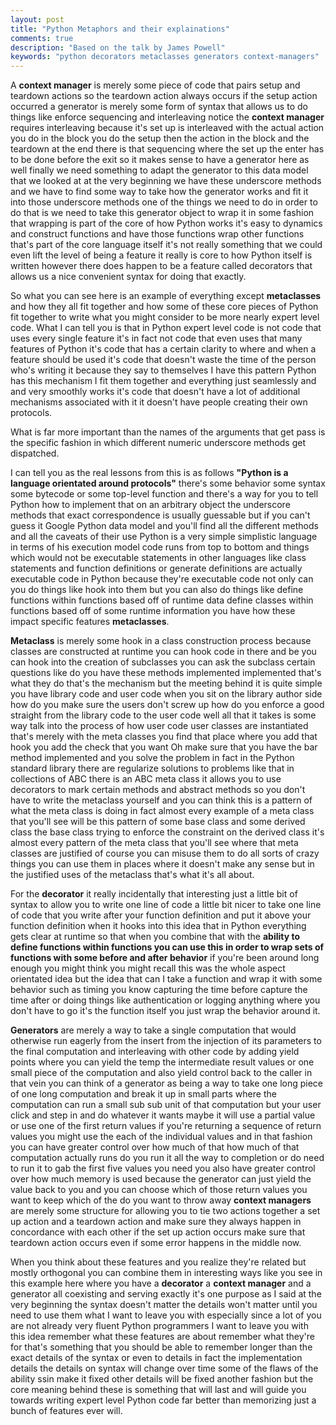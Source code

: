 ```yaml
---
layout: post
title: "Python Metaphors and their explainations"
comments: true
description: "Based on the talk by James Powell"
keywords: "python decorators metaclasses generators context-managers"
---
```



A **context manager** is merely some piece of code that pairs setup and teardown actions so the teardown action always occurs if the setup action occurred a generator is merely some form of syntax that allows us to do things like enforce sequencing and interleaving notice the **context manager** requires interleaving because it's set up is interleaved with the actual action you do in the block you do the setup then the action in the block and the teardown at the end there is that sequencing where the set up the enter has to be done before the exit so it makes sense to have a generator here as well finally we need something to adapt the generator to this data model that we looked at at the very beginning we have these underscore methods and we have to find some way to take how the generator works and fit it into those underscore methods one of the things we need to do in order to do that is we need to take this generator object to wrap it in some fashion that wrapping is part of the core of how Python works it's easy to dynamics and construct functions and have those functions wrap other functions that's part of the core language itself it's not really something that we could even lift the level of being a feature it really is core to how Python itself is written however there does happen to be a feature called decorators that allows us a nice convenient syntax for doing that exactly. 

So what you can see here is an example of everything except **metaclasses** and how they all fit together and how some of these core pieces of Python fit together to write what you might consider to be more nearly expert level code. What I can tell you is that in Python expert level code is not code that uses every single feature it's in fact not code that even uses that many features of Python it's code that has a certain clarity to where and when a feature should be used it's code that doesn't waste the time of the person who's writing it because they say to themselves I have this pattern Python has this mechanism I fit them together and everything just seamlessly and and very smoothly works it's code that doesn't have a lot of additional mechanisms associated with it it doesn't have people creating their own protocols.

What is far more important than the names of the arguments that get pass is the specific fashion in which different numeric underscore methods get dispatched.

I can tell you as the real lessons from this is as follows **"Python is a language orientated around protocols"** there's some behavior some syntax some bytecode or some top-level function and there's a way for you to tell Python how to implement that on an arbitrary object the underscore methods that exact correspondence is usually guessable but if you can't guess it Google Python data model and you'll find all the different methods and all the caveats of their use Python is a very simple simplistic language in terms of his execution model code runs from top to bottom and things which would not be executable statements in other languages like class statements and function definitions or generate definitions are actually executable code in Python because they're executable code not only can you do things like hook into them but you can also do things like define functions within functions based off of runtime data define classes within functions based off of some runtime information you have how these impact specific features **metaclasses**.

**Metaclass** is merely some hook in a class construction process because classes are constructed at runtime you can hook code in there and be you can hook into the creation of subclasses you can ask the subclass certain questions like do you have these methods implemented implemented that's what they do that's the mechanism but the meeting behind it is quite simple you have library code and user code when you sit on the library author side how do you make sure the users don't screw up how do you enforce a good straight from the library code to the user code well all that it takes is some way talk into the process of how user code user classes are instantiated that's merely with the meta classes you find that place where you add that hook you add the check that you want Oh make sure that you have the bar method implemented and you solve the problem in fact in the Python standard library there are regularize solutions to problems like that in collections of ABC there is an ABC meta class it allows you to use decorators to mark certain methods and abstract methods so you don't have to write the metaclass yourself and you can think this is a pattern of what the meta class is doing in fact almost every example of a meta class that you'll see will be this pattern of some base class and some derived class the base class trying to enforce the constraint on the derived class it's almost every pattern of the meta class that you'll see where that meta classes are justified of course you can misuse them to do all sorts of crazy things you can use them in places where it doesn't make any sense but in the justified uses of the metaclass that's what it's all about.

For the **decorator** it really incidentally that interesting just a little bit of syntax to allow you to write one line of code a little bit nicer to take one line of code that you write after your function definition and put it above your function definition when it hooks into this idea that in Python everything gets clear at runtime so that when you combine that with the **ability to define functions within functions you can use this in order to wrap sets of functions with some before and after behavior** if you're been around long enough you might think you might recall this was the whole aspect orientated idea but the idea that can I take a function and wrap it with some behavior such as timing you know capturing the time before capture the time after or doing things like authentication or logging anything where you don't have to go it's the function itself you just wrap the behavior around it.

**Generators** are merely a way to take a single computation that would otherwise run eagerly from the insert from the injection of its parameters to the final computation and interleaving with other code by adding yield points where you can yield the temp the intermediate result values or one small piece of the computation and also yield control back to the caller in that vein you can think of a generator as being a way to take one long piece of one long computation and break it up in small parts where the computation can run a small sub sub unit of that computation but your user click and step in and do whatever it wants maybe it will use a partial value or use one of the first return values if you're returning a sequence of return values you might use the each of the individual values and in that fashion you can have greater control over how much of that how much of that computation actually runs do you run it all the way to completion or do need to run it to gab the first five values you need you also have greater control over how much memory is used because the generator can just yield the value back to you and you can choose which of those return values you want to keep which of the do you want to throw away **context managers** are merely some structure for allowing you to tie two actions together a set up action and a teardown action and make sure they always happen in concordance with each other if the set up action occurs make sure that teardown action occurs even if some error happens in the middle now.

When you think about these features and you realize they're related but mostly orthogonal you can combine them in interesting ways like you see in this example here where you have a **decorator** a **context manager** and a generator all coexisting and serving exactly it's one purpose as I said at the very beginning the syntax doesn't matter the details won't matter until you need to use them what I want to leave you with especially since a lot of you are not already very fluent Python programmers I want to leave you with this idea remember what these features are about remember what they're for that's something that you should be able to remember longer than the exact details of the syntax or even to details in fact the implementation details the details on syntax will change over time some of the flaws of the ability ssin make it fixed other details will be fixed another fashion but the core meaning behind these is something that will last and will guide you towards writing expert level Python code far better than memorizing just a bunch of features ever will.
